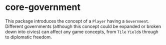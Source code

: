 # core-government

This package introduces the concept of a `Player` having a `Government`. Different governments (although this concept
could be expanded or broken down into civics) can affect any game concepts, from `Tile` `Yield`s through to diplomatic
freedom.
